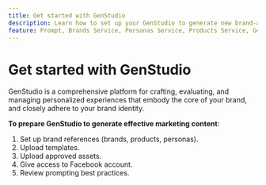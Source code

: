 ```yaml
---
title: Get started with GenStudio
description: Learn how to set up your GenStudio to generate new brand-aligned marketing content.
feature: Prompt, Brands Service, Personas Service, Products Service, Generative AI
---
```


# Get started with GenStudio

GenStudio is a comprehensive platform for crafting, evaluating, and managing personalized experiences that embody the core of your brand, and closely adhere to your brand identity.

**To prepare GenStudio to generate effective marketing content**:

1. Set up brand references (brands, products, personas).
1. Upload templates.
1. Upload approved assets.
1. Give access to Facebook account.
1. Review prompting best practices.
